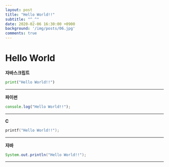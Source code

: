 ```yaml
---
layout: post
title: "Hello World!!"
subtitle: "^_^"
date: 2020-02-06 16:30:00 +0900
background: '/img/posts/06.jpg'
comments: true
---
```


# Hello World


**자바스크립트**
```python
print("Hello World!!")
```

***

**파이썬**
```javascript
console.log("Hello World!!");
```

***

**C**
```c
printf("Hello World!!");
```

***

**자바**
```java
System.out.println("Hello World!!");
```

---